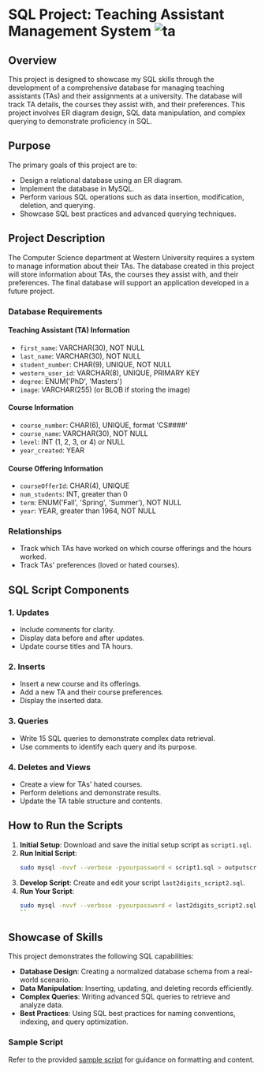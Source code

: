 # SQL Project: Teaching Assistant Management System ![ta](https://github.com/user-attachments/assets/e39ffb0d-3609-45e7-8b95-746255ce7a47)


## Overview
This project is designed to showcase my SQL skills through the development of a comprehensive database for managing teaching assistants (TAs) and their assignments at a university. The database will track TA details, the courses they assist with, and their preferences. This project involves ER diagram design, SQL data manipulation, and complex querying to demonstrate proficiency in SQL.

## Purpose
The primary goals of this project are to:
- Design a relational database using an ER diagram.
- Implement the database in MySQL.
- Perform various SQL operations such as data insertion, modification, deletion, and querying.
- Showcase SQL best practices and advanced querying techniques.

## Project Description
The Computer Science department at Western University requires a system to manage information about their TAs. The database created in this project will store information about TAs, the courses they assist with, and their preferences. The final database will support an application developed in a future project.

### Database Requirements
#### Teaching Assistant (TA) Information
- `first_name`: VARCHAR(30), NOT NULL
- `last_name`: VARCHAR(30), NOT NULL
- `student_number`: CHAR(9), UNIQUE, NOT NULL
- `western_user_id`: VARCHAR(8), UNIQUE, PRIMARY KEY
- `degree`: ENUM('PhD', 'Masters')
- `image`: VARCHAR(255) (or BLOB if storing the image)

#### Course Information
- `course_number`: CHAR(6), UNIQUE, format 'CS####'
- `course_name`: VARCHAR(30), NOT NULL
- `level`: INT (1, 2, 3, or 4) or NULL
- `year_created`: YEAR

#### Course Offering Information
- `courseOfferId`: CHAR(4), UNIQUE
- `num_students`: INT, greater than 0
- `term`: ENUM('Fall', 'Spring', 'Summer'), NOT NULL
- `year`: YEAR, greater than 1964, NOT NULL

### Relationships
- Track which TAs have worked on which course offerings and the hours worked.
- Track TAs' preferences (loved or hated courses).

## SQL Script Components
### 1. Updates
- Include comments for clarity.
- Display data before and after updates.
- Update course titles and TA hours.

### 2. Inserts
- Insert a new course and its offerings.
- Add a new TA and their course preferences.
- Display the inserted data.

### 3. Queries
- Write 15 SQL queries to demonstrate complex data retrieval.
- Use comments to identify each query and its purpose.

### 4. Deletes and Views
- Create a view for TAs' hated courses.
- Perform deletions and demonstrate results.
- Update the TA table structure and contents.

## How to Run the Scripts
1. **Initial Setup**: Download and save the initial setup script as `script1.sql`.
2. **Run Initial Script**:
   ```sh
   sudo mysql -nvvf --verbose -pyourpassword < script1.sql > outputscript1.txt 2>&1
   ```
3. **Develop Script**: Create and edit your script `last2digits_script2.sql`.
4. **Run Your Script**:
   ```sh
   sudo mysql -nvvf --verbose -pyourpassword < last2digits_script2.sql > last2digits_outputscript2.txt 2>&1
   ``

## Showcase of Skills
This project demonstrates the following SQL capabilities:
- **Database Design**: Creating a normalized database schema from a real-world scenario.
- **Data Manipulation**: Inserting, updating, and deleting records efficiently.
- **Complex Queries**: Writing advanced SQL queries to retrieve and analyze data.
- **Best Practices**: Using SQL best practices for naming conventions, indexing, and query optimization.

### Sample Script
Refer to the provided [sample script](http://www.csd.uwo.ca/~lreid/cs3319/assignments/assignment2/samplescriptmysql.txt) for guidance on formatting and content.
